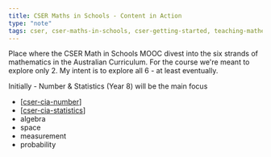 ```yaml
---
title: CSER Maths in Schools - Content in Action
type: "note"
tags: cser, cser-maths-in-schools, cser-getting-started, teaching-mathematics
---
```




Place where the CSER Math in Schools MOOC divest into the six strands of mathematics in the Australian Curriculum. For the course we're meant to explore only 2. My intent is to explore all 6 - at least eventually.

Initially - Number & Statistics (Year 8) will be the main focus

- [[cser-cia-number]]
- [[cser-cia-statistics]]
- algebra
- space 
- measurement
- probability

[//begin]: # "Autogenerated link references for markdown compatibility"
[cser-cia-number]: cser-cia-number "CSER Number - Content In Action"
[cser-cia-statistics]: cser-cia-statistics "CSER Statistics - Content in Action"
[//end]: # "Autogenerated link references"